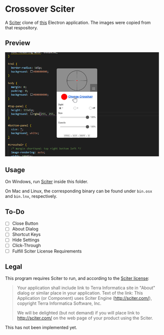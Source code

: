 # Crossover Sciter

A [Sciter](https://sciter.com) clone of [this](https://github.com/lacymorrow/crossover) Electron application.  The images were copied from that respository.

## Preview

![animated capture](preview.gif)

## Usage

On Windows, run [Sciter](https://github.com/c-smile/sciter-sdk/blob/master/bin.win/x32/scapp.exe) inside this folder.

On Mac and Linux, the corresponding binary can be found under `bin.osx` and `bin.lnx`, respectively.

## To-Do

- [ ] Close Button
- [ ] About Dialog
- [ ] Shortcut Keys
- [ ] Hide Settings
- [ ] Click-Through
- [ ] Fulfill Sciter License Requirements

## Legal

This program requires Sciter to run, and according to the [Sciter license](https://github.com/c-smile/sciter-sdk/blob/master/license.htm):

> <p>Your application shall include link to Terra Informatica site in &quot;About&quot; dialog or similar place in your application. Text of the link: This Application (or Component) uses Sciter Engine (<a href="http://sciter.com">http://sciter.com/</a>), copyright Terra Informatica Software, Inc.</p>
> <p>We will be delighted (but not demand) if you will place link to <a href="http://sciter.com">http://sciter.com/</a> on the web page of your product using the Sciter.</p>

This has not been implemented yet.
